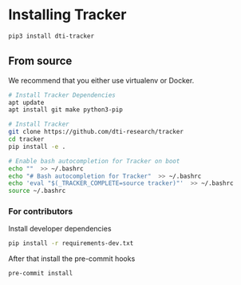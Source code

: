 # Installing Tracker

```bash
pip3 install dti-tracker
```

## From source

We recommend that you either use virtualenv or Docker.

```bash
# Install Tracker Dependencies
apt update
apt install git make python3-pip

# Install Tracker
git clone https://github.com/dti-research/tracker
cd tracker
pip install -e .

# Enable bash autocompletion for Tracker on boot
echo ""  >> ~/.bashrc
echo "# Bash autocompletion for Tracker"  >> ~/.bashrc
echo 'eval "$(_TRACKER_COMPLETE=source tracker)"'  >> ~/.bashrc
source ~/.bashrc
```

### For contributors

Install developer dependencies

```bash
pip install -r requirements-dev.txt
```
After that install the pre-commit hooks

```bash
pre-commit install
```
